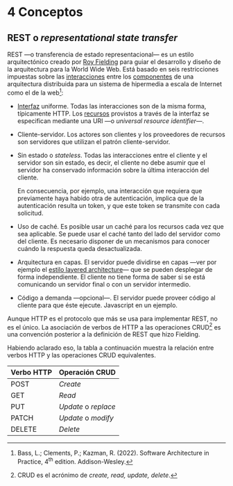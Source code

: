 # 4 Conceptos

## REST o *representational state transfer*

REST —o transferencia de estado representacional— es un estilo arquitectónico
creado por [Roy Fielding](https://en.wikipedia.org/wiki/Roy_Fielding) para guiar
el desarrollo y diseño de la arquitectura para la World Wide Web. Está basado en
seis restricciones impuestas sobre las [interacciones](./4_Interaccion.md) entre
los [componentes](/4_Conceptos/4_Componente.md) de una arquitectura distribuida
para un sistema de hipermedia a escala de Internet como el de la web[^1]:

[^1]: Bass, L.; Clements, P.; Kazman, R. (2022). Software Architecture in
    Practice, 4<sup>th</sup> edition. Addison-Wesley.

* [Interfaz](/4_Conceptos/4_Interfaz.md) uniforme. Todas las interacciones son
  de la misma forma, típicamente HTTP. Los [recursos](./4_Recurso.md) provistos
  a través de la interfaz se especifican mediante una URI —o *universal resource
  identifier*—.

* Cliente-servidor. Los actores son clientes y los proveedores de recursos son
  servidores que utilizan el patrón cliente-servidor.

* Sin estado o *stateless*. Todas las interacciones entre el cliente y el
  servidor son sin estado, es decir, el cliente no debe asumir que el servidor
  ha conservado información sobre la última interacción del cliente.

  En consecuencia, por ejemplo, una interacción que requiera que previamente
  haya habido otra de autenticación, implica que de la autenticación resulta un
  token, y que este token se transmite con cada solicitud.

* Uso de caché. Es posible usar un caché para los recursos cada vez que sea
  aplicable. Se puede usar el caché tanto del lado del servidor como del
  cliente. Es necesario disponer de un mecanismos para conocer cuándo la
  respuesta queda desactualizada.

* Arquitectura en capas. El servidor puede dividirse en capas —ver por ejemplo
  el [estilo layered architecture](/3_Plantillas/3_9_Layered_Architecture.md)—
  que se pueden desplegar de forma independiente. El cliente no tiene forma de
  saber si se está comunicando un servidor final o con un servidor intermedio.

* Código a demanda —opcional—. El servidor puede proveer código al cliente para
  que éste ejecute. Javascript en un ejemplo.

Aunque HTTP es el protocolo que más se usa para implementar REST, no es el
único. La asociación de verbos de HTTP a las operaciones CRUD[^2] es una
convención posterior a la definición de REST que hizo Fielding.

[^2]: CRUD es el acrónimo de *create, read, update, delete*.

Habiendo aclarado eso, la tabla a continuación muestra la relación entre verbos
HTTP y las operaciones CRUD equivalentes.

| Verbo HTTP | Operación CRUD       |
| ---------- | -------------------- |
| POST       | *Create*             |
| GET        | *Read*               |
| PUT        | *Update* o *replace* |
| PATCH      | *Update* o *modify*  |
| DELETE     | *Delete*             |
